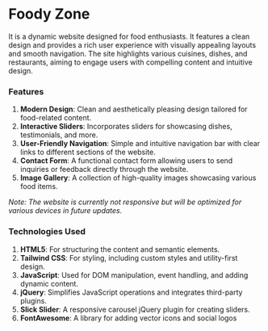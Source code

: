 # Foody Zone
It is a dynamic website designed for food enthusiasts. It features a clean design and provides a rich user experience with visually appealing layouts and smooth navigation. The site highlights various cuisines, dishes, and restaurants, aiming to engage users with compelling content and intuitive design.

### Features
1. **Modern Design**: Clean and aesthetically pleasing design tailored for food-related content.
2. **Interactive Sliders**: Incorporates sliders for showcasing dishes, testimonials, and more.
3. **User-Friendly Navigation**: Simple and intuitive navigation bar with clear links to different sections of the website.
4. **Contact Form**: A functional contact form allowing users to send inquiries or feedback directly through the website.
5. **Image Gallery**: A collection of high-quality images showcasing various food items.

*Note: The website is currently not responsive but will be optimized for various devices in future updates.*

### Technologies Used
1. **HTML5**: For structuring the content and semantic elements.
2. **Tailwind CSS**: For styling, including custom styles and utility-first design.
3. **JavaScript**: Used for DOM manipulation, event handling, and adding dynamic content.
4. **jQuery**: Simplifies JavaScript operations and integrates third-party plugins.
5. **Slick Slider**: A responsive carousel jQuery plugin for creating sliders.
6. **FontAwesome**: A library for adding vector icons and social logos
